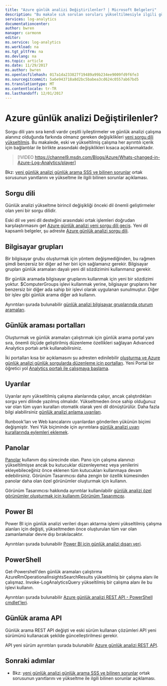 ```yaml
---
title: "Azure günlük analizi Değiştirilenler? | Microsoft Belgeleri"
description: "Bu makale sık sorulan soruları yükseltilmesiyle ilgili günlük analizi, yeni sorgu dili sağlar."
services: log-analytics
documentationcenter: 
author: bwren
manager: carmonm
editor: 
ms.service: log-analytics
ms.workload: na
ms.tgt_pltfrm: na
ms.devlang: na
ms.topic: article
ms.date: 11/29/2017
ms.author: bwren
ms.openlocfilehash: 017a1da233827f19489a99b234ee9009fd9f6fe3
ms.sourcegitcommit: 5a6e943718a8d2bc5babea3cd624c0557ab67bd5
ms.translationtype: MT
ms.contentlocale: tr-TR
ms.lasthandoff: 12/01/2017
---
```

# <a name="whats-changed-in-azure-log-analytics"></a>Azure günlük analizi Değiştirilenler?
Sorgu dili yanı sıra kendi vardır çeşitli iyileştirmeler ve günlük analizi çalışma alanınız olduğunda farkında olmanız gereken değişiklikleri [yeni sorgu dili yükseltilmiş](log-analytics-log-search-new.md).  Bu makalede, eski ve yükseltilmiş çalışma her ayrıntılı içerik için bağlantılar ile birlikte arasındaki değişiklikleri kısaca açıklanmaktadır. 

> [!VIDEO https://channel9.msdn.com/Blogs/Azure/Whats-changed-in-Azure-Log-Analytics/player]

Bkz: [yeni günlük analizi günlük arama SSS ve bilinen sorunlar](log-analytics-log-search-faq.md) ortak sorusunun yanıtlarını ve yükseltme ile ilgili bilinen sorunlar açıklaması.  

## <a name="query-language"></a>Sorgu dili
Günlük analizi yükseltme birincil değişikliği önceki dil önemli geliştirmeler olan yeni bir sorgu dilidir.  

Eski dil ve yeni dil desteğini arasındaki ortak işlemleri doğrudan karşılaştırmasını get [Azure günlük analizi yeni sorgu dili geçiş](log-analytics-log-search-transition.md).  Yeni dil kapsamlı belgeler, şu adreste [Azure günlük analizi sorgu dili](https://docs.loganalytics.io).


## <a name="computer-groups"></a>Bilgisayar grupları
Bir bilgisayar grubu oluşturmak için yöntem değişmediğinden, bu rağmen şimdi benzersiz bir diğer ad her biri için sağlamanız gerekir.  Bilgisayar grupları günlük aramaları dayalı yeni dil sözdizimini kullanmanız gerekir.

Bir günlük aramada bilgisayar gruplarını kullanmak için yeni bir sözdizimi yoktur.  $ComputerGroups işlevi kullanmak yerine, bilgisayar gruplarını her benzersiz bir diğer ada sahip bir işlevi olarak uygulanan sunulmuştur.  Diğer bir işlev gibi günlük arama diğer adı kullanın.  

Ayrıntıları şurada bulunabilir [günlük analizi bilgisayar gruplarında oturum aramaları](log-analytics-computer-groups.md).


## <a name="log-search-portals"></a>Günlük araması portalları
Oluşturmak ve günlük aramaları çalıştırmak için günlük arama portal yanı sıra, önemli ölçüde geliştirilmiş düzenleme özellikleri sağlayan Advanced Analytics portalı artık kullanabilirsiniz.

İki portalları kısa bir açıklamasını şu adresten edinilebilir [oluşturma ve Azure günlük analizi günlük sorgularda düzenleme için portalları](log-analytics-log-search-portals.md).  Yeni Portal bir öğretici yol [Analytics portalı ile çalışmaya başlama](https://docs.loganalytics.io/docs/Learn/Getting-Started/Getting-started-with-the-Analytics-portal).

## <a name="alerts"></a>Uyarılar
Uyarılar aynı yükseltilmiş çalışma alanlarında çalışır, ancak çalıştırdıkları sorgu yeni dilinde yazılmış olmalıdır.  Yükseltmeden önce sahip olduğunuz var olan tüm uyarı kuralları otomatik olarak yeni dil dönüştürülür.  Daha fazla bilgi alabilirsiniz [günlük analizi anlama uyarıları](log-analytics-alerts.md).

Runbook'ları ve Web kancalarını uyarılardan gönderilen yükünün biçimi değişmiştir.  Yeni Yük biçiminde için ayrıntılara [günlük analizi uyarı kurallarında eylemleri eklemek](log-analytics-alerts-actions.md).

## <a name="dashboards"></a>Panolar
[Panolar](log-analytics-dashboards.md) kullanım dışı sürecinde olan.  Pano için çalışma alanınızı yükseltilmişse ancak bu kutucuklar düzenleyemez veya yenilerini ekleyebileceğiniz önce eklenen tüm kutucukları kullanmaya devam edebilirsiniz.  Görünüm Tasarımcısı daha zengin bir özellik kümesinden panolar daha olan özel görünümler oluşturmak için kullanın.

Görünüm Tasarımcısı hakkında ayrıntılar kullanılabilir [günlük analizi özel görünümler oluşturmak için kullanım Görünüm Tasarımcısı](log-analytics-view-designer.md).

## <a name="power-bi"></a>Power BI
Power BI için günlük analizi verileri dışarı aktarma işlemi yükseltilmiş çalışma alanları için değişti, yükseltmeden önce oluşturulan tüm var olan zamanlamalar devre dışı bırakılacaktır.  

Ayrıntıları şurada bulunabilir [Power BI için günlük analizi dışarı veri](log-analytics-powerbi.md).

## <a name="powershell"></a>PowerShell
Get-Powershell'den günlük aramaları çalıştırma AzureRmOperationalInsightsSearchResults yükseltilmiş bir çalışma alanı ile çalışmaz.  Invoke-LogAnalyticsQuery yükseltilmiş bir çalışma alanı ile bu işlevi kullanın.

Ayrıntıları şurada bulunabilir [Azure günlük analizi REST API - PowerShell cmdlet'leri](https://dev.loganalytics.io/documentation/Tools/PowerShell-Cmdlets).

## <a name="log-search-api"></a>Günlük arama API
Günlük arama REST API değişti ve eski sürüm kullanan çözümleri API yeni sürümünü kullanacak şekilde güncelleştirilmesi gerekir.   

API yeni sürüm ayrıntıları şurada bulunabilir [Azure günlük analizi REST API](https://dev.loganalytics.io/).

## <a name="next-steps"></a>Sonraki adımlar

- Bkz: [yeni günlük analizi günlük arama SSS ve bilinen sorunlar](log-analytics-log-search-faq.md) ortak sorusunun yanıtlarını ve yükseltme ile ilgili bilinen sorunlar açıklaması.